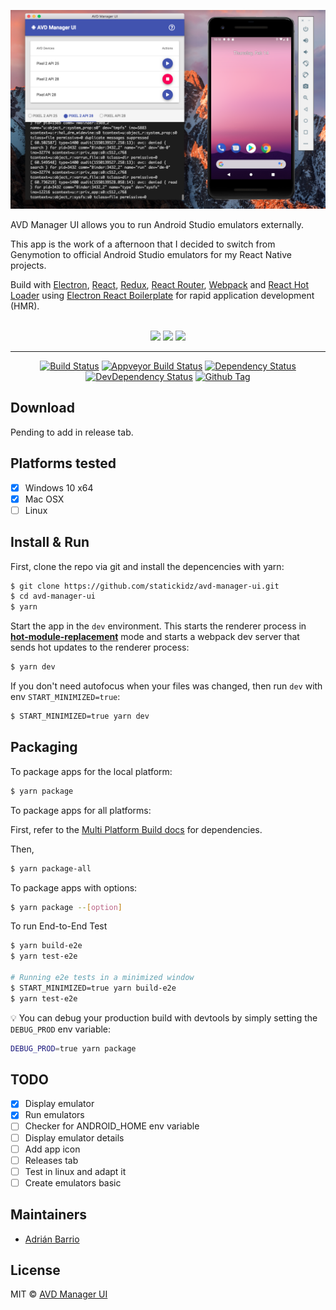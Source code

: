 <p align="center">
  <img src="resources/screenshot.png?raw=true">

  AVD Manager UI allows you to run Android Studio emulators externally.
</p>

This app is the work of a afternoon that I decided to switch from Genymotion to official Android Studio emulators for my React Native projects.

Build with <a href="http://electron.atom.io/">Electron</a>, <a href="https://facebook.github.io/react/">React</a>, <a href="https://github.com/reactjs/redux">Redux</a>, <a href="https://github.com/reactjs/react-router">React Router</a>, <a href="http://webpack.github.io/docs/">Webpack</a> and <a href="https://github.com/gaearon/react-hot-loader">React Hot Loader</a> using <a href="https://github.com/electron-react-boilerplate">Electron React Boilerplate</a> for rapid application development (HMR).

<div align="center">
<br>
<img src="https://forthebadge.com/images/badges/built-with-love.svg" />
<img src="https://forthebadge.com/images/badges/made-with-javascript.svg" />
<img src="https://forthebadge.com/images/badges/for-you.svg" />
</div>

<hr>

<div align="center">

[![Build Status][travis-image]][travis-url]
[![Appveyor Build Status][appveyor-image]][appveyor-url]
[![Dependency Status][david_img]][david_site]
[![DevDependency Status][david_img_dev]][david_site_dev]
[![Github Tag][github-tag-image]][github-tag-url]
</div>

## Download

Pending to add in release tab.

## Platforms tested

- [x] Windows 10 x64
- [x] Mac OSX
- [ ] Linux

## Install & Run

First, clone the repo via git and install the depencencies with yarn:

```bash
$ git clone https://github.com/statickidz/avd-manager-ui.git
$ cd avd-manager-ui
$ yarn
```

Start the app in the `dev` environment. This starts the renderer process in [**hot-module-replacement**](https://webpack.js.org/guides/hmr-react/) mode and starts a webpack dev server that sends hot updates to the renderer process:

```bash
$ yarn dev
```

If you don't need autofocus when your files was changed, then run `dev` with env `START_MINIMIZED=true`:

```bash
$ START_MINIMIZED=true yarn dev
```

## Packaging

To package apps for the local platform:

```bash
$ yarn package
```

To package apps for all platforms:

First, refer to the [Multi Platform Build docs](https://www.electron.build/multi-platform-build) for dependencies.

Then,

```bash
$ yarn package-all
```

To package apps with options:

```bash
$ yarn package --[option]
```

To run End-to-End Test

```bash
$ yarn build-e2e
$ yarn test-e2e

# Running e2e tests in a minimized window
$ START_MINIMIZED=true yarn build-e2e
$ yarn test-e2e
```

:bulb: You can debug your production build with devtools by simply setting the `DEBUG_PROD` env variable:

```bash
DEBUG_PROD=true yarn package
```

## TODO

- [x] Display emulator
- [x] Run emulators
- [ ] Checker for ANDROID_HOME env variable
- [ ] Display emulator details
- [ ] Add app icon
- [ ] Releases tab
- [ ] Test in linux and adapt it
- [ ] Create emulators basic

## Maintainers

- [Adrián Barrio](https://github.com/statickidz)

## License

MIT © [AVD Manager UI](https://github.com/statickidz/avd-manager-ui)

[npm-image]: https://img.shields.io/npm/v/electron-react-boilerplate.svg?style=flat-square
[github-tag-image]: https://img.shields.io/github/tag/statickidz/avd-manager-ui.svg
[github-tag-url]: https://github.com/statickidz/avd-manager-ui/releases/latest
[travis-image]: https://travis-ci.com/statickidz/avd-manager-ui.svg?branch=master
[travis-url]: https://travis-ci.com/statickidz/avd-manager-ui
[appveyor-image]: https://ci.appveyor.com/api/projects/status/github/statickidz/avd-manager-ui?svg=true
[appveyor-url]: https://ci.appveyor.com/project/statickidz/avd-manager-ui/branch/master
[david_img]: https://img.shields.io/david/statickidz/avd-manager-ui.svg
[david_site]: https://david-dm.org/statickidz/avd-manager-ui
[david_img_dev]: https://david-dm.org/statickidz/avd-manager-ui/dev-status.svg
[david_site_dev]: https://david-dm.org/statickidz/avd-manager-ui?type=dev

